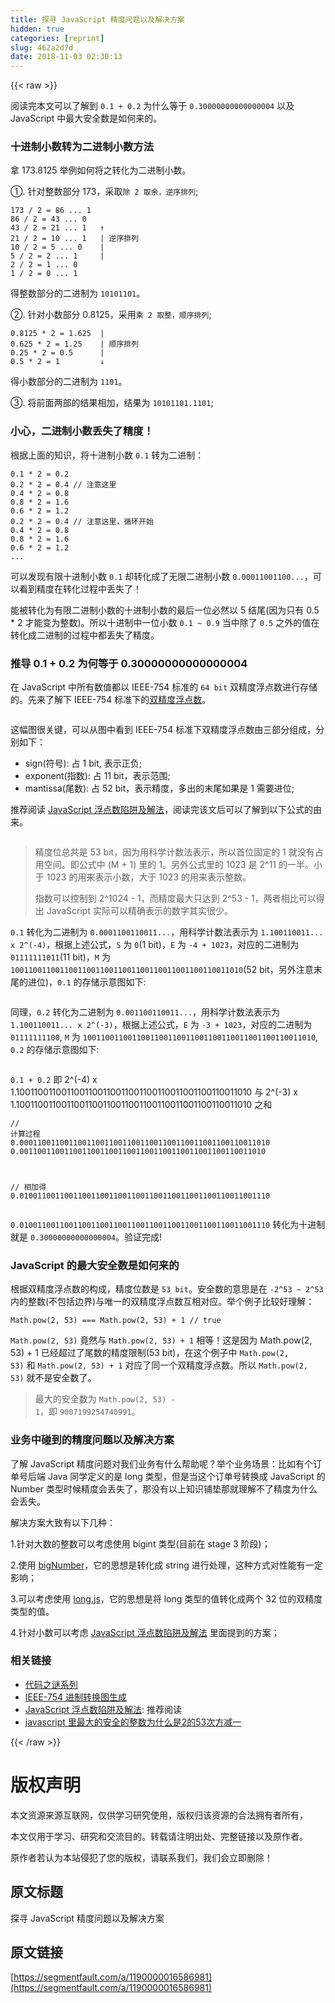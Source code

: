 ```yaml
---
title: 探寻 JavaScript 精度问题以及解决方案
hidden: true
categories: [reprint]
slug: 462a2d7d
date: 2018-11-03 02:30:13
---
```


{{< raw >}}
<p>&#x9605;&#x8BFB;&#x5B8C;&#x672C;&#x6587;&#x53EF;&#x4EE5;&#x4E86;&#x89E3;&#x5230; <code>0.1 + 0.2</code> &#x4E3A;&#x4EC0;&#x4E48;&#x7B49;&#x4E8E; <code>0.30000000000000004</code> &#x4EE5;&#x53CA; JavaScript &#x4E2D;&#x6700;&#x5927;&#x5B89;&#x5168;&#x6570;&#x662F;&#x5982;&#x4F55;&#x6765;&#x7684;&#x3002;</p><h3 id="articleHeader0">&#x5341;&#x8FDB;&#x5236;&#x5C0F;&#x6570;&#x8F6C;&#x4E3A;&#x4E8C;&#x8FDB;&#x5236;&#x5C0F;&#x6570;&#x65B9;&#x6CD5;</h3><p>&#x62FF; 173.8125 &#x4E3E;&#x4F8B;&#x5982;&#x4F55;&#x5C06;&#x4E4B;&#x8F6C;&#x5316;&#x4E3A;&#x4E8C;&#x8FDB;&#x5236;&#x5C0F;&#x6570;&#x3002;</p><p>&#x2460;. &#x9488;&#x5BF9;&#x6574;&#x6570;&#x90E8;&#x5206; 173&#xFF0C;&#x91C7;&#x53D6;<code>&#x9664; 2 &#x53D6;&#x4F59;&#xFF0C;&#x9006;&#x5E8F;&#x6392;&#x5217;</code>;</p><div class="widget-codetool" style="display:none"><div class="widget-codetool--inner"><span class="selectCode code-tool" data-toggle="tooltip" data-placement="top" title="" data-original-title="&#x5168;&#x9009;"></span> <span type="button" class="copyCode code-tool" data-toggle="tooltip" data-placement="top" data-clipboard-text="173 / 2 = 86 ... 1
86 / 2 = 43 ... 0
43 / 2 = 21 ... 1   &#x2191;
21 / 2 = 10 ... 1   | &#x9006;&#x5E8F;&#x6392;&#x5217;
10 / 2 = 5 ... 0    |
5 / 2 = 2 ... 1     |
2 / 2 = 1 ... 0
1 / 2 = 0 ... 1" title="" data-original-title="&#x590D;&#x5236;"></span> <span type="button" class="saveToNote code-tool" data-toggle="tooltip" data-placement="top" title="" data-original-title="&#x653E;&#x8FDB;&#x7B14;&#x8BB0;"></span></div></div><pre class="javascript hljs"><code class="js"><span class="hljs-number">173</span> / <span class="hljs-number">2</span> = <span class="hljs-number">86</span> ... <span class="hljs-number">1</span>
<span class="hljs-number">86</span> / <span class="hljs-number">2</span> = <span class="hljs-number">43</span> ... <span class="hljs-number">0</span>
<span class="hljs-number">43</span> / <span class="hljs-number">2</span> = <span class="hljs-number">21</span> ... <span class="hljs-number">1</span>   &#x2191;
<span class="hljs-number">21</span> / <span class="hljs-number">2</span> = <span class="hljs-number">10</span> ... <span class="hljs-number">1</span>   | &#x9006;&#x5E8F;&#x6392;&#x5217;
<span class="hljs-number">10</span> / <span class="hljs-number">2</span> = <span class="hljs-number">5</span> ... <span class="hljs-number">0</span>    |
<span class="hljs-number">5</span> / <span class="hljs-number">2</span> = <span class="hljs-number">2</span> ... <span class="hljs-number">1</span>     |
<span class="hljs-number">2</span> / <span class="hljs-number">2</span> = <span class="hljs-number">1</span> ... <span class="hljs-number">0</span>
<span class="hljs-number">1</span> / <span class="hljs-number">2</span> = <span class="hljs-number">0</span> ... <span class="hljs-number">1</span></code></pre><p>&#x5F97;&#x6574;&#x6570;&#x90E8;&#x5206;&#x7684;&#x4E8C;&#x8FDB;&#x5236;&#x4E3A; <code>10101101</code>&#x3002;</p><p>&#x2461;. &#x9488;&#x5BF9;&#x5C0F;&#x6570;&#x90E8;&#x5206; 0.8125&#xFF0C;&#x91C7;&#x7528;<code>&#x4E58; 2 &#x53D6;&#x6574;&#xFF0C;&#x987A;&#x5E8F;&#x6392;&#x5217;</code>;</p><div class="widget-codetool" style="display:none"><div class="widget-codetool--inner"><span class="selectCode code-tool" data-toggle="tooltip" data-placement="top" title="" data-original-title="&#x5168;&#x9009;"></span> <span type="button" class="copyCode code-tool" data-toggle="tooltip" data-placement="top" data-clipboard-text="0.8125 * 2 = 1.625  |
0.625 * 2 = 1.25    | &#x987A;&#x5E8F;&#x6392;&#x5217;
0.25 * 2 = 0.5      |
0.5 * 2 = 1         &#x2193;" title="" data-original-title="&#x590D;&#x5236;"></span> <span type="button" class="saveToNote code-tool" data-toggle="tooltip" data-placement="top" title="" data-original-title="&#x653E;&#x8FDB;&#x7B14;&#x8BB0;"></span></div></div><pre class="javascript hljs"><code class="js"><span class="hljs-number">0.8125</span> * <span class="hljs-number">2</span> = <span class="hljs-number">1.625</span>  |
<span class="hljs-number">0.625</span> * <span class="hljs-number">2</span> = <span class="hljs-number">1.25</span>    | &#x987A;&#x5E8F;&#x6392;&#x5217;
<span class="hljs-number">0.25</span> * <span class="hljs-number">2</span> = <span class="hljs-number">0.5</span>      |
<span class="hljs-number">0.5</span> * <span class="hljs-number">2</span> = <span class="hljs-number">1</span>         &#x2193;</code></pre><p>&#x5F97;&#x5C0F;&#x6570;&#x90E8;&#x5206;&#x7684;&#x4E8C;&#x8FDB;&#x5236;&#x4E3A; <code>1101</code>&#x3002;</p><p>&#x2462;. &#x5C06;&#x524D;&#x9762;&#x4E24;&#x90E8;&#x7684;&#x7ED3;&#x679C;&#x76F8;&#x52A0;&#xFF0C;&#x7ED3;&#x679C;&#x4E3A; <code>10101101.1101</code>;</p><h3 id="articleHeader1">&#x5C0F;&#x5FC3;&#xFF0C;&#x4E8C;&#x8FDB;&#x5236;&#x5C0F;&#x6570;&#x4E22;&#x5931;&#x4E86;&#x7CBE;&#x5EA6;&#xFF01;</h3><p>&#x6839;&#x636E;&#x4E0A;&#x9762;&#x7684;&#x77E5;&#x8BC6;&#xFF0C;&#x5C06;&#x5341;&#x8FDB;&#x5236;&#x5C0F;&#x6570; <code>0.1</code> &#x8F6C;&#x4E3A;&#x4E8C;&#x8FDB;&#x5236;&#xFF1A;</p><div class="widget-codetool" style="display:none"><div class="widget-codetool--inner"><span class="selectCode code-tool" data-toggle="tooltip" data-placement="top" title="" data-original-title="&#x5168;&#x9009;"></span> <span type="button" class="copyCode code-tool" data-toggle="tooltip" data-placement="top" data-clipboard-text="0.1 * 2 = 0.2
0.2 * 2 = 0.4 // &#x6CE8;&#x610F;&#x8FD9;&#x91CC;
0.4 * 2 = 0.8
0.8 * 2 = 1.6
0.6 * 2 = 1.2
0.2 * 2 = 0.4 // &#x6CE8;&#x610F;&#x8FD9;&#x91CC;&#xFF0C;&#x5FAA;&#x73AF;&#x5F00;&#x59CB;
0.4 * 2 = 0.8
0.8 * 2 = 1.6
0.6 * 2 = 1.2
..." title="" data-original-title="&#x590D;&#x5236;"></span> <span type="button" class="saveToNote code-tool" data-toggle="tooltip" data-placement="top" title="" data-original-title="&#x653E;&#x8FDB;&#x7B14;&#x8BB0;"></span></div></div><pre class="javascript hljs"><code class="js"><span class="hljs-number">0.1</span> * <span class="hljs-number">2</span> = <span class="hljs-number">0.2</span>
<span class="hljs-number">0.2</span> * <span class="hljs-number">2</span> = <span class="hljs-number">0.4</span> <span class="hljs-comment">// &#x6CE8;&#x610F;&#x8FD9;&#x91CC;</span>
<span class="hljs-number">0.4</span> * <span class="hljs-number">2</span> = <span class="hljs-number">0.8</span>
<span class="hljs-number">0.8</span> * <span class="hljs-number">2</span> = <span class="hljs-number">1.6</span>
<span class="hljs-number">0.6</span> * <span class="hljs-number">2</span> = <span class="hljs-number">1.2</span>
<span class="hljs-number">0.2</span> * <span class="hljs-number">2</span> = <span class="hljs-number">0.4</span> <span class="hljs-comment">// &#x6CE8;&#x610F;&#x8FD9;&#x91CC;&#xFF0C;&#x5FAA;&#x73AF;&#x5F00;&#x59CB;</span>
<span class="hljs-number">0.4</span> * <span class="hljs-number">2</span> = <span class="hljs-number">0.8</span>
<span class="hljs-number">0.8</span> * <span class="hljs-number">2</span> = <span class="hljs-number">1.6</span>
<span class="hljs-number">0.6</span> * <span class="hljs-number">2</span> = <span class="hljs-number">1.2</span>
...</code></pre><p>&#x53EF;&#x4EE5;&#x53D1;&#x73B0;&#x6709;&#x9650;&#x5341;&#x8FDB;&#x5236;&#x5C0F;&#x6570; <code>0.1</code> &#x5374;&#x8F6C;&#x5316;&#x6210;&#x4E86;&#x65E0;&#x9650;&#x4E8C;&#x8FDB;&#x5236;&#x5C0F;&#x6570; <code>0.00011001100...</code>&#xFF0C;&#x53EF;&#x4EE5;&#x770B;&#x5230;&#x7CBE;&#x5EA6;&#x5728;&#x8F6C;&#x5316;&#x8FC7;&#x7A0B;&#x4E2D;&#x4E22;&#x5931;&#x4E86;&#xFF01;</p><p>&#x80FD;&#x88AB;&#x8F6C;&#x5316;&#x4E3A;&#x6709;&#x9650;&#x4E8C;&#x8FDB;&#x5236;&#x5C0F;&#x6570;&#x7684;&#x5341;&#x8FDB;&#x5236;&#x5C0F;&#x6570;&#x7684;&#x6700;&#x540E;&#x4E00;&#x4F4D;&#x5FC5;&#x7136;&#x4EE5; 5 &#x7ED3;&#x5C3E;(&#x56E0;&#x4E3A;&#x53EA;&#x6709; 0.5 * 2 &#x624D;&#x80FD;&#x53D8;&#x4E3A;&#x6574;&#x6570;)&#x3002;&#x6240;&#x4EE5;&#x5341;&#x8FDB;&#x5236;&#x4E2D;&#x4E00;&#x4F4D;&#x5C0F;&#x6570; <code>0.1 ~ 0.9</code> &#x5F53;&#x4E2D;&#x9664;&#x4E86; <code>0.5</code> &#x4E4B;&#x5916;&#x7684;&#x503C;&#x5728;&#x8F6C;&#x5316;&#x6210;&#x4E8C;&#x8FDB;&#x5236;&#x7684;&#x8FC7;&#x7A0B;&#x4E2D;&#x90FD;&#x4E22;&#x5931;&#x4E86;&#x7CBE;&#x5EA6;&#x3002;</p><h3 id="articleHeader2">&#x63A8;&#x5BFC; 0.1 + 0.2 &#x4E3A;&#x4F55;&#x7B49;&#x4E8E; 0.30000000000000004</h3><p>&#x5728; JavaScript &#x4E2D;&#x6240;&#x6709;&#x6570;&#x503C;&#x90FD;&#x4EE5; IEEE-754 &#x6807;&#x51C6;&#x7684; <code>64 bit</code> &#x53CC;&#x7CBE;&#x5EA6;&#x6D6E;&#x70B9;&#x6570;&#x8FDB;&#x884C;&#x5B58;&#x50A8;&#x7684;&#x3002;&#x5148;&#x6765;&#x4E86;&#x89E3;&#x4E0B; IEEE-754 &#x6807;&#x51C6;&#x4E0B;&#x7684;<a href="https://zh.wikipedia.org/wiki/%E9%9B%99%E7%B2%BE%E5%BA%A6%E6%B5%AE%E9%BB%9E%E6%95%B8" rel="nofollow noreferrer" target="_blank">&#x53CC;&#x7CBE;&#x5EA6;&#x6D6E;&#x70B9;&#x6570;</a>&#x3002;</p><p><span class="img-wrap"><img data-src="/img/remote/1460000016586984?w=594&amp;h=96" src="https://static.alili.tech/img/remote/1460000016586984?w=594&amp;h=96" alt="" title="" style="cursor:pointer;display:inline"></span></p><p>&#x8FD9;&#x5E45;&#x56FE;&#x5F88;&#x5173;&#x952E;&#xFF0C;&#x53EF;&#x4EE5;&#x4ECE;&#x56FE;&#x4E2D;&#x770B;&#x5230; IEEE-754 &#x6807;&#x51C6;&#x4E0B;&#x53CC;&#x7CBE;&#x5EA6;&#x6D6E;&#x70B9;&#x6570;&#x7531;&#x4E09;&#x90E8;&#x5206;&#x7EC4;&#x6210;&#xFF0C;&#x5206;&#x522B;&#x5982;&#x4E0B;&#xFF1A;</p><ul><li>sign(&#x7B26;&#x53F7;): &#x5360; 1 bit, &#x8868;&#x793A;&#x6B63;&#x8D1F;;</li><li>exponent(&#x6307;&#x6570;): &#x5360; 11 bit&#xFF0C;&#x8868;&#x793A;&#x8303;&#x56F4;;</li><li>mantissa(&#x5C3E;&#x6570;): &#x5360; 52 bit&#xFF0C;&#x8868;&#x793A;&#x7CBE;&#x5EA6;&#xFF0C;&#x591A;&#x51FA;&#x7684;&#x672B;&#x5C3E;&#x5982;&#x679C;&#x662F; 1 &#x9700;&#x8981;&#x8FDB;&#x4F4D;;</li></ul><p>&#x63A8;&#x8350;&#x9605;&#x8BFB; <a href="https://github.com/camsong/blog/issues/9" rel="nofollow noreferrer" target="_blank">JavaScript &#x6D6E;&#x70B9;&#x6570;&#x9677;&#x9631;&#x53CA;&#x89E3;&#x6CD5;</a>&#xFF0C;&#x9605;&#x8BFB;&#x5B8C;&#x8BE5;&#x6587;&#x540E;&#x53EF;&#x4EE5;&#x4E86;&#x89E3;&#x5230;&#x4EE5;&#x4E0B;&#x516C;&#x5F0F;&#x7684;&#x7531;&#x6765;&#x3002;</p><p><span class="img-wrap"><img data-src="/img/remote/1460000016586985?w=492&amp;h=84" src="https://static.alili.tech/img/remote/1460000016586985?w=492&amp;h=84" alt="" title="" style="cursor:pointer;display:inline"></span></p><blockquote>&#x7CBE;&#x5EA6;&#x4F4D;&#x603B;&#x5171;&#x662F; 53 bit&#xFF0C;&#x56E0;&#x4E3A;&#x7528;&#x79D1;&#x5B66;&#x8BA1;&#x6570;&#x6CD5;&#x8868;&#x793A;&#xFF0C;&#x6240;&#x4EE5;&#x9996;&#x4F4D;&#x56FA;&#x5B9A;&#x7684; 1 &#x5C31;&#x6CA1;&#x6709;&#x5360;&#x7528;&#x7A7A;&#x95F4;&#x3002;&#x5373;&#x516C;&#x5F0F;&#x4E2D; (M + 1) &#x91CC;&#x7684; 1&#x3002;&#x53E6;&#x5916;&#x516C;&#x5F0F;&#x91CC;&#x7684; 1023 &#x662F; 2^11 &#x7684;&#x4E00;&#x534A;&#x3002;&#x5C0F;&#x4E8E; 1023 &#x7684;&#x7528;&#x6765;&#x8868;&#x793A;&#x5C0F;&#x6570;&#xFF0C;&#x5927;&#x4E8E; 1023 &#x7684;&#x7528;&#x6765;&#x8868;&#x793A;&#x6574;&#x6570;&#x3002;<p>&#x6307;&#x6570;&#x53EF;&#x4EE5;&#x63A7;&#x5236;&#x5230; 2^1024 - 1&#xFF0C;&#x800C;&#x7CBE;&#x5EA6;&#x6700;&#x5927;&#x53EA;&#x8FBE;&#x5230; 2^53 - 1&#xFF0C;&#x4E24;&#x8005;&#x76F8;&#x6BD4;&#x53EF;&#x4EE5;&#x5F97;&#x51FA; JavaScript &#x5B9E;&#x9645;&#x53EF;&#x4EE5;&#x7CBE;&#x786E;&#x8868;&#x793A;&#x7684;&#x6570;&#x5B57;&#x5176;&#x5B9E;&#x5F88;&#x5C11;&#x3002;</p></blockquote><p><code>0.1</code> &#x8F6C;&#x5316;&#x4E3A;&#x4E8C;&#x8FDB;&#x5236;&#x4E3A; <code>0.0001100110011...</code>&#xFF0C;&#x7528;&#x79D1;&#x5B66;&#x8BA1;&#x6570;&#x6CD5;&#x8868;&#x793A;&#x4E3A; <code>1.100110011... x 2^(-4)</code>&#xFF0C;&#x6839;&#x636E;&#x4E0A;&#x8FF0;&#x516C;&#x5F0F;&#xFF0C;<code>S</code> &#x4E3A; <code>0</code>(1 bit)&#xFF0C;<code>E</code> &#x4E3A; <code>-4 + 1023</code>&#xFF0C;&#x5BF9;&#x5E94;&#x7684;&#x4E8C;&#x8FDB;&#x5236;&#x4E3A; <code>01111111011</code>(11 bit)&#xFF0C;<code>M</code> &#x4E3A; <code>1001100110011001100110011001100110011001100110011010</code>(52 bit&#xFF0C;&#x53E6;&#x5916;&#x6CE8;&#x610F;&#x672B;&#x5C3E;&#x7684;&#x8FDB;&#x4F4D;)&#xFF0C;<code>0.1</code> &#x7684;&#x5B58;&#x50A8;&#x793A;&#x610F;&#x56FE;&#x5982;&#x4E0B;:</p><p><span class="img-wrap"><img data-src="/img/remote/1460000016586986?w=699&amp;h=126" src="https://static.alili.tech/img/remote/1460000016586986?w=699&amp;h=126" alt="" title="" style="cursor:pointer;display:inline"></span></p><p>&#x540C;&#x7406;&#xFF0C;<code>0.2</code> &#x8F6C;&#x5316;&#x4E3A;&#x4E8C;&#x8FDB;&#x5236;&#x4E3A; <code>0.001100110011...</code>&#xFF0C;&#x7528;&#x79D1;&#x5B66;&#x8BA1;&#x6570;&#x6CD5;&#x8868;&#x793A;&#x4E3A; <code>1.100110011... x 2^(-3)</code>&#xFF0C;&#x6839;&#x636E;&#x4E0A;&#x8FF0;&#x516C;&#x5F0F;&#xFF0C;<code>E</code> &#x4E3A; <code>-3 + 1023</code>&#xFF0C;&#x5BF9;&#x5E94;&#x7684;&#x4E8C;&#x8FDB;&#x5236;&#x4E3A; <code>01111111100</code>, <code>M</code> &#x4E3A; <code>1001100110011001100110011001100110011001100110011010</code>, <code>0.2</code> &#x7684;&#x5B58;&#x50A8;&#x793A;&#x610F;&#x56FE;&#x5982;&#x4E0B;:</p><p><span class="img-wrap"><img data-src="/img/remote/1460000016586987?w=688&amp;h=128" src="https://static.alili.tech/img/remote/1460000016586987?w=688&amp;h=128" alt="" title="" style="cursor:pointer;display:inline"></span></p><p><code>0.1 + 0.2</code> &#x5373; 2^(-4) x 1.1001100110011001100110011001100110011001100110011010 &#x4E0E; 2^(-3) x 1.1001100110011001100110011001100110011001100110011010 &#x4E4B;&#x548C;</p><div class="widget-codetool" style="display:none"><div class="widget-codetool--inner"><span class="selectCode code-tool" data-toggle="tooltip" data-placement="top" title="" data-original-title="&#x5168;&#x9009;"></span> <span type="button" class="copyCode code-tool" data-toggle="tooltip" data-placement="top" data-clipboard-text="// &#x8BA1;&#x7B97;&#x8FC7;&#x7A0B;
0.00011001100110011001100110011001100110011001100110011010
0.0011001100110011001100110011001100110011001100110011010

// &#x76F8;&#x52A0;&#x5F97;
0.01001100110011001100110011001100110011001100110011001110" title="" data-original-title="&#x590D;&#x5236;"></span> <span type="button" class="saveToNote code-tool" data-toggle="tooltip" data-placement="top" title="" data-original-title="&#x653E;&#x8FDB;&#x7B14;&#x8BB0;"></span></div></div><pre class="javascript hljs"><code class="js"><span class="hljs-comment">// &#x8BA1;&#x7B97;&#x8FC7;&#x7A0B;</span>
<span class="hljs-number">0.00011001100110011001100110011001100110011001100110011010</span>
<span class="hljs-number">0.0011001100110011001100110011001100110011001100110011010</span>

<span class="hljs-comment">// &#x76F8;&#x52A0;&#x5F97;</span>
<span class="hljs-number">0.01001100110011001100110011001100110011001100110011001110</span></code></pre><p><code>0.01001100110011001100110011001100110011001100110011001110</code> &#x8F6C;&#x5316;&#x4E3A;&#x5341;&#x8FDB;&#x5236;&#x5C31;&#x662F; <code>0.30000000000000004</code>&#x3002;&#x9A8C;&#x8BC1;&#x5B8C;&#x6210;!</p><h3 id="articleHeader3">JavaScript &#x7684;&#x6700;&#x5927;&#x5B89;&#x5168;&#x6570;&#x662F;&#x5982;&#x4F55;&#x6765;&#x7684;</h3><p>&#x6839;&#x636E;&#x53CC;&#x7CBE;&#x5EA6;&#x6D6E;&#x70B9;&#x6570;&#x7684;&#x6784;&#x6210;&#xFF0C;&#x7CBE;&#x5EA6;&#x4F4D;&#x6570;&#x662F; <code>53 bit</code>&#x3002;&#x5B89;&#x5168;&#x6570;&#x7684;&#x610F;&#x601D;&#x662F;&#x5728; <code>-2^53 ~ 2^53</code> &#x5185;&#x7684;&#x6574;&#x6570;(&#x4E0D;&#x5305;&#x62EC;&#x8FB9;&#x754C;)&#x4E0E;&#x552F;&#x4E00;&#x7684;&#x53CC;&#x7CBE;&#x5EA6;&#x6D6E;&#x70B9;&#x6570;&#x4E92;&#x76F8;&#x5BF9;&#x5E94;&#x3002;&#x4E3E;&#x4E2A;&#x4F8B;&#x5B50;&#x6BD4;&#x8F83;&#x597D;&#x7406;&#x89E3;&#xFF1A;</p><div class="widget-codetool" style="display:none"><div class="widget-codetool--inner"><span class="selectCode code-tool" data-toggle="tooltip" data-placement="top" title="" data-original-title="&#x5168;&#x9009;"></span> <span type="button" class="copyCode code-tool" data-toggle="tooltip" data-placement="top" data-clipboard-text="Math.pow(2, 53) === Math.pow(2, 53) + 1 // true" title="" data-original-title="&#x590D;&#x5236;"></span> <span type="button" class="saveToNote code-tool" data-toggle="tooltip" data-placement="top" title="" data-original-title="&#x653E;&#x8FDB;&#x7B14;&#x8BB0;"></span></div></div><pre class="javascript hljs"><code class="js" style="word-break:break-word;white-space:initial"><span class="hljs-built_in">Math</span>.pow(<span class="hljs-number">2</span>, <span class="hljs-number">53</span>) === <span class="hljs-built_in">Math</span>.pow(<span class="hljs-number">2</span>, <span class="hljs-number">53</span>) + <span class="hljs-number">1</span> <span class="hljs-comment">// true</span></code></pre><p><code>Math.pow(2, 53)</code> &#x7ADF;&#x7136;&#x4E0E; <code>Math.pow(2, 53) + 1</code> &#x76F8;&#x7B49;&#xFF01;&#x8FD9;&#x662F;&#x56E0;&#x4E3A; Math.pow(2, 53) + 1 &#x5DF2;&#x7ECF;&#x8D85;&#x8FC7;&#x4E86;&#x5C3E;&#x6570;&#x7684;&#x7CBE;&#x5EA6;&#x9650;&#x5236;(53 bit)&#xFF0C;&#x5728;&#x8FD9;&#x4E2A;&#x4F8B;&#x5B50;&#x4E2D; <code>Math.pow(2, 53)</code> &#x548C; <code>Math.pow(2, 53) + 1</code> &#x5BF9;&#x5E94;&#x4E86;&#x540C;&#x4E00;&#x4E2A;&#x53CC;&#x7CBE;&#x5EA6;&#x6D6E;&#x70B9;&#x6570;&#x3002;&#x6240;&#x4EE5; <code>Math.pow(2, 53)</code> &#x5C31;&#x4E0D;&#x662F;&#x5B89;&#x5168;&#x6570;&#x4E86;&#x3002;</p><blockquote>&#x6700;&#x5927;&#x7684;&#x5B89;&#x5168;&#x6570;&#x4E3A; <code>Math.pow(2, 53) - 1</code>&#xFF0C;&#x5373; <code>9007199254740991</code>&#x3002;</blockquote><h3 id="articleHeader4">&#x4E1A;&#x52A1;&#x4E2D;&#x78B0;&#x5230;&#x7684;&#x7CBE;&#x5EA6;&#x95EE;&#x9898;&#x4EE5;&#x53CA;&#x89E3;&#x51B3;&#x65B9;&#x6848;</h3><p>&#x4E86;&#x89E3; JavaScript &#x7CBE;&#x5EA6;&#x95EE;&#x9898;&#x5BF9;&#x6211;&#x4EEC;&#x4E1A;&#x52A1;&#x6709;&#x4EC0;&#x4E48;&#x5E2E;&#x52A9;&#x5462;&#xFF1F;&#x4E3E;&#x4E2A;&#x4E1A;&#x52A1;&#x573A;&#x666F;&#xFF1A;&#x6BD4;&#x5982;&#x6709;&#x4E2A;&#x8BA2;&#x5355;&#x53F7;&#x540E;&#x7AEF; Java &#x540C;&#x5B66;&#x5B9A;&#x4E49;&#x7684;&#x662F; long &#x7C7B;&#x578B;&#xFF0C;&#x4F46;&#x662F;&#x5F53;&#x8FD9;&#x4E2A;&#x8BA2;&#x5355;&#x53F7;&#x8F6C;&#x6362;&#x6210; JavaScript &#x7684; Number &#x7C7B;&#x578B;&#x65F6;&#x5019;&#x7CBE;&#x5EA6;&#x4F1A;&#x4E22;&#x5931;&#x4E86;&#xFF0C;&#x90A3;&#x6CA1;&#x6709;&#x4EE5;&#x4E0A;&#x77E5;&#x8BC6;&#x94FA;&#x57AB;&#x90A3;&#x5C31;&#x7406;&#x89E3;&#x4E0D;&#x4E86;&#x7CBE;&#x5EA6;&#x4E3A;&#x4EC0;&#x4E48;&#x4F1A;&#x4E22;&#x5931;&#x3002;</p><p>&#x89E3;&#x51B3;&#x65B9;&#x6848;&#x5927;&#x81F4;&#x6709;&#x4EE5;&#x4E0B;&#x51E0;&#x79CD;&#xFF1A;</p><p>1.&#x9488;&#x5BF9;&#x5927;&#x6570;&#x7684;&#x6574;&#x6570;&#x53EF;&#x4EE5;&#x8003;&#x8651;&#x4F7F;&#x7528; bigint &#x7C7B;&#x578B;(&#x76EE;&#x524D;&#x5728; stage 3 &#x9636;&#x6BB5;)&#xFF1B;</p><p>2.&#x4F7F;&#x7528; <a href="https://github.com/MikeMcl/bignumber.js" rel="nofollow noreferrer" target="_blank">bigNumber</a>&#xFF0C;&#x5B83;&#x7684;&#x601D;&#x60F3;&#x662F;&#x8F6C;&#x5316;&#x6210; string &#x8FDB;&#x884C;&#x5904;&#x7406;&#xFF0C;&#x8FD9;&#x79CD;&#x65B9;&#x5F0F;&#x5BF9;&#x6027;&#x80FD;&#x6709;&#x4E00;&#x5B9A;&#x5F71;&#x54CD;&#xFF1B;</p><p>3.&#x53EF;&#x4EE5;&#x8003;&#x8651;&#x4F7F;&#x7528; <a href="https://github.com/dcodeIO/long.js" rel="nofollow noreferrer" target="_blank">long.js</a>&#xFF0C;&#x5B83;&#x7684;&#x601D;&#x60F3;&#x662F;&#x5C06; long &#x7C7B;&#x578B;&#x7684;&#x503C;&#x8F6C;&#x5316;&#x6210;&#x4E24;&#x4E2A; 32 &#x4F4D;&#x7684;&#x53CC;&#x7CBE;&#x5EA6;&#x7C7B;&#x578B;&#x7684;&#x503C;&#x3002;</p><p>4.&#x9488;&#x5BF9;&#x5C0F;&#x6570;&#x53EF;&#x4EE5;&#x8003;&#x8651; <a href="https://github.com/camsong/blog/issues/9" rel="nofollow noreferrer" target="_blank">JavaScript &#x6D6E;&#x70B9;&#x6570;&#x9677;&#x9631;&#x53CA;&#x89E3;&#x6CD5;</a> &#x91CC;&#x9762;&#x63D0;&#x5230;&#x7684;&#x65B9;&#x6848;&#xFF1B;</p><h3 id="articleHeader5">&#x76F8;&#x5173;&#x94FE;&#x63A5;</h3><ul><li><a href="http://justjavac.com/codepuzzle/2012/11/11/codepuzzle-float-who-stole-your-accuracy.html" rel="nofollow noreferrer" target="_blank">&#x4EE3;&#x7801;&#x4E4B;&#x8C1C;&#x7CFB;&#x5217;</a></li><li><a href="http://www.binaryconvert.com/convert_double.html" rel="nofollow noreferrer" target="_blank">IEEE-754 &#x8FDB;&#x5236;&#x8F6C;&#x6362;&#x56FE;&#x751F;&#x6210;</a></li><li><a href="https://github.com/camsong/blog/issues/9" rel="nofollow noreferrer" target="_blank">JavaScript &#x6D6E;&#x70B9;&#x6570;&#x9677;&#x9631;&#x53CA;&#x89E3;&#x6CD5;</a>: &#x63A8;&#x8350;&#x9605;&#x8BFB;</li><li><a href="https://www.zhihu.com/question/29010688" rel="nofollow noreferrer" target="_blank">javascript &#x91CC;&#x6700;&#x5927;&#x7684;&#x5B89;&#x5168;&#x7684;&#x6574;&#x6570;&#x4E3A;&#x4EC0;&#x4E48;&#x662F;2&#x7684;53&#x6B21;&#x65B9;&#x51CF;&#x4E00;</a></li></ul>
{{< /raw >}}

# 版权声明
本文资源来源互联网，仅供学习研究使用，版权归该资源的合法拥有者所有，

本文仅用于学习、研究和交流目的。转载请注明出处、完整链接以及原作者。 

原作者若认为本站侵犯了您的版权，请联系我们，我们会立即删除！

## 原文标题
探寻 JavaScript 精度问题以及解决方案

## 原文链接
[https://segmentfault.com/a/1190000016586981](https://segmentfault.com/a/1190000016586981)

